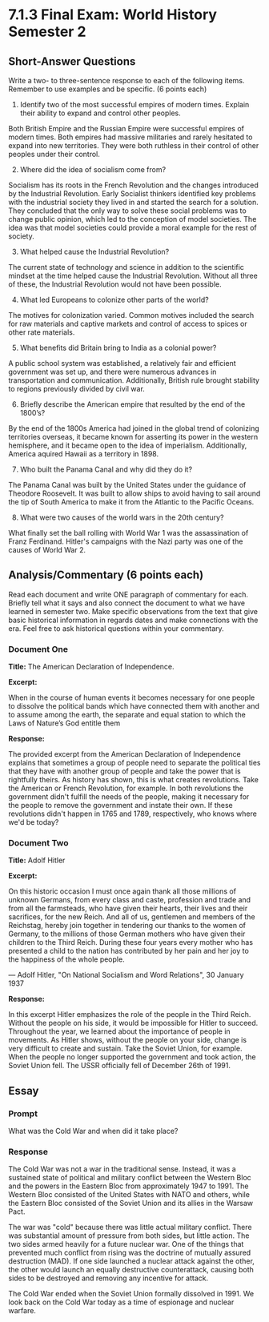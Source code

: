 # 7.1.3 Final Exam: World History Semester 2

## Short-Answer Questions

Write a two- to three-sentence response to each of the following items.
Remember to use examples and be specific. (6 points each)

1. Identify two of the most successful empires of modern times. Explain their
   ability to expand and control other peoples.

Both British Empire and the Russian Empire were successful empires of modern
times. Both empires had massive militaries and rarely hesitated to expand into
new territories. They were both ruthless in their control of other peoples
under their control.

2. Where did the idea of socialism come from?

Socialism has its roots in the French Revolution and the changes introduced by
the Industrial Revolution. Early Socialist thinkers identified key problems
with the industrial society they lived in and started the search for a
solution. They concluded that the only way to solve these social problems was
to change public opinion, which led to the conception of model societies. The
idea was that model societies could provide a moral example for the rest of
society.

3. What helped cause the Industrial Revolution?

The current state of technology and science in addition to the scientific
mindset at the time helped cause the Industrial Revolution. Without all three 
of these, the Industrial Revolution would not have been possible.

4. What led Europeans to colonize other parts of the world?

The motives for colonization varied. Common motives included the search for raw
materials and captive markets and control of access to spices or other rate
materials.

5. What benefits did Britain bring to India as a colonial power?

A public school system was established, a relatively fair and efficient
government was set up, and there were numerous advances in transportation and
communication. Additionally, British rule brought stability to regions
previously divided by civil war.

6. Briefly describe the American empire that resulted by the end of the 1800’s?

By the end of the 1800s America had joined in the global trend of colonizing
territories overseas, it became known for asserting its power in the western
hemisphere, and it became open to the idea of imperialism. Additionally,
America aquired Hawaii as a territory in 1898.

7. Who built the Panama Canal and why did they do it?

The Panama Canal was built by the United States under the guidance of Theodore
Roosevelt. It was built to allow ships to avoid having to sail around the tip
of South America to make it from the Atlantic to the Pacific Oceans.

8. What were two causes of the world wars in the 20th century?

What finally set the ball rolling with World War 1 was the assassination of
Franz Ferdinand. Hitler's campaigns with the Nazi party was one of the causes
of World War 2.

## Analysis/Commentary (6 points each)

Read each document and write ONE paragraph of commentary for each. Briefly tell
what it says and also connect the document to what we have learned in semester
two. Make specific observations from the text that give basic historical
information in regards dates and make connections with the era. Feel free to
ask historical questions within your commentary.

### Document One

**Title:** The American Declaration of Independence.

**Excerpt:**

When in the course of human events it becomes necessary for one people to
dissolve the political bands which have connected them with another and to
assume among the earth, the separate and equal station to which the Laws of
Nature’s God entitle them

**Response:**

The provided excerpt from the American Declaration of Independence explains 
that sometimes a group of people need to separate the political ties that they
have with another group of people and take the power that is rightfully theirs.
As history has shown, this is what creates revolutions. Take the American or
French Revolution, for example. In both revolutions the government didn't
fulfill the needs of the people, making it necessary for the people to remove
the government and instate their own. If these revolutions didn't happen in
1765 and 1789, respectively, who knows where we'd be today?

### Document Two

**Title:** Adolf Hitler

**Excerpt:**

On this historic occasion I must once again thank all those millions of unknown
Germans, from every class and caste, profession and trade and from all the
farmsteads, who have given their hearts, their lives and their sacrifices, for
the new Reich. And all of us, gentlemen and members of the Reichstag, hereby
join together in tendering our thanks to the women of Germany, to the millions
of those German mothers who have given their children to the Third Reich.
During these four years every mother who has presented a child to the nation
has contributed by her pain and her joy to the happiness of the whole people.

— Adolf Hitler, "On National Socialism and Word Relations", 30 January 1937

**Response:**

In this excerpt Hitler emphasizes the role of the people in the Third Reich.
Without the people on his side, it would be impossible for Hitler to succeed.
Throughout the year, we learned about the importance of people in movements. As
Hitler shows, without the people on your side, change is very difficult to
create and sustain. Take the Soviet Union, for example. When the people no
longer supported the government and took action, the Soviet Union fell. The
USSR officially fell of December 26th of 1991.

## Essay

### Prompt

What was the Cold War and when did it take place?

### Response

The Cold War was not a war in the traditional sense. Instead, it was a
sustained state of political and military conflict between the Western Bloc and
the powers in the Eastern Bloc from approximately 1947 to 1991. The Western
Bloc consisted of the United States with NATO and others, while the Eastern
Bloc consisted of the Soviet Union and its allies in the Warsaw Pact.

The war was "cold" because there was little actual military conflict. There was
substantial amount of pressure from both sides, but little action. The two
sides armed heavily for a future nuclear war. One of the things that prevented
much conflict from rising was the doctrine of mutually assured destruction
(MAD). If one side launched a nuclear attack against the other, the other would
launch an equally destructive counterattack, causing both sides to be destroyed
and removing any incentive for attack.

The Cold War ended when the Soviet Union formally dissolved in 1991. We look
back on the Cold War today as a time of espionage and nuclear warfare.
